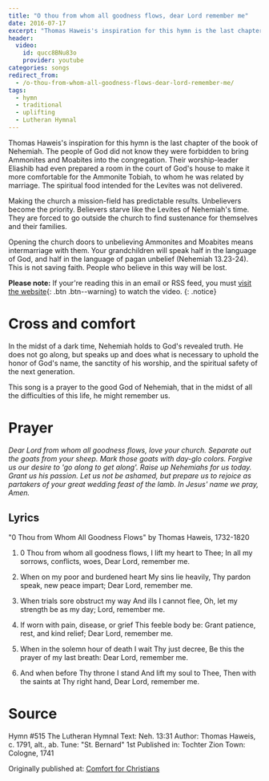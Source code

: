 ```yaml
---
title: "O thou from whom all goodness flows, dear Lord remember me"
date: 2016-07-17
excerpt: "Thomas Haweis's inspiration for this hymn is the last chapter of the book of Nehemiah.  The people of God did not know they were forbidden to bring Ammonites and Moabites into the congregation.  Their worship-leader Eliashib had even prepared a room in the court of God's house to make it more comfortable for the Ammonite Tobiah, to whom he was related by marriage.  The spiritual food intended for the Levites was not delivered. "
header:
  video:
    id: qucc8BNu83o
    provider: youtube
categories: songs
redirect_from:
  - /o-thou-from-whom-all-goodness-flows-dear-lord-remember-me/
tags:
  - hymn
  - traditional
  - uplifting
  - Lutheran Hymnal
---
```

Thomas Haweis's inspiration for this hymn is the last chapter of the book of Nehemiah.  The people of God did not know they were forbidden to bring Ammonites and Moabites into the congregation.  Their worship-leader Eliashib had even prepared a room in the court of God's house to make it more comfortable for the Ammonite Tobiah, to whom he was related by marriage.  The spiritual food intended for the Levites was not delivered. 

Making the church a mission-field has predictable results. Unbelievers become the priority.  Believers starve like the Levites of Nehemiah's time.  They are forced to go outside the church to find sustenance for themselves and their families.  

Opening the church doors to unbelieving Ammonites and Moabites means intermarriage with them.  Your grandchildren will speak half in the language of God, and half in the language of pagan unbelief (Nehemiah 13.23-24). This is not saving faith.  People who believe in this way will be lost.

**Please note:** If your're reading this in an email or RSS feed, you must [visit the website](/songs/o-thou-from-whom-all-goodness-flows-dear-lord-remember-me/){: .btn .btn--warning} to watch the video.
{: .notice}

# Cross and comfort

In the midst of a dark time, Nehemiah holds to God's revealed truth.  He does not go along, but speaks up and does what is necessary to uphold the honor of God's name, the sanctity of his worship, and the spiritual safety of the next generation.

This song is a prayer to the good God of Nehemiah, that in the midst of all the difficulties of this life, he might remember us.

# Prayer

*Dear Lord from whom all goodness flows, love your church.  Separate out the goats from your sheep.  Mark those goats with day-glo colors.  Forgive us our desire to 'go along to get along'.  Raise up Nehemiahs for us today.  Grant us his passion.  Let us not be ashamed, but prepare us to rejoice as partakers of your great wedding feast of the lamb.  In Jesus' name we pray, Amen.*


## Lyrics

"0 Thou from Whom All Goodness Flows"
by Thomas Haweis, 1732-1820

1. 0 Thou from whom all goodness flows,
I lift my heart to Thee;
In all my sorrows, conflicts, woes,
Dear Lord, remember me.

2. When on my poor and burdened heart
My sins lie heavily,
Thy pardon speak, new peace impart;
Dear Lord, remember me.

3. When trials sore obstruct my way
And ills I cannot flee,
Oh, let my strength be as my day;
Lord, remember me.

4. If worn with pain, disease, or grief
This feeble body be:
Grant patience, rest, and kind relief;
Dear Lord, remember me.

5. When in the solemn hour of death
I wait Thy just decree,
Be this the prayer of my last breath:
Dear Lord, remember me.

6. And when before Thy throne I stand
And lift my soul to Thee,
Then with the saints at Thy right hand,
Dear Lord, remember me.

# Source

Hymn #515 
The Lutheran Hymnal
Text: Neh. 13:31
Author: Thomas Haweis, c. 1791, alt., ab.
Tune: "St. Bernard"
1st Published in: Tochter Zion
Town: Cologne, 1741

<div>Originally published at: <a href='/'>Comfort for Christians</a></div>
